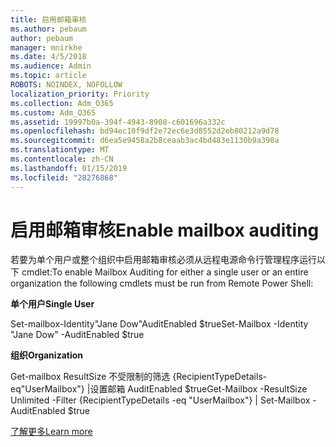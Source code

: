 ```yaml
---
title: 启用邮箱审核
ms.author: pebaum
author: pebaum
manager: mnirkhe
ms.date: 4/5/2018
ms.audience: Admin
ms.topic: article
ROBOTS: NOINDEX, NOFOLLOW
localization_priority: Priority
ms.collection: Adm_O365
ms.custom: Adm_O365
ms.assetid: 19997b0a-394f-4943-8908-c601696a332c
ms.openlocfilehash: bd94ec10f9df2e72ec6e3d8552d2eb80212a9d78
ms.sourcegitcommit: d6ea5e9458a2b8ceaab3ac4bd483e1130b9a398a
ms.translationtype: MT
ms.contentlocale: zh-CN
ms.lasthandoff: 01/15/2019
ms.locfileid: "28276868"
---
```

# <a name="enable-mailbox-auditing"></a><span data-ttu-id="4cebe-102">启用邮箱审核</span><span class="sxs-lookup"><span data-stu-id="4cebe-102">Enable mailbox auditing</span></span>

<span data-ttu-id="4cebe-103">若要为单个用户或整个组织中启用邮箱审核必须从远程电源命令行管理程序运行以下 cmdlet:</span><span class="sxs-lookup"><span data-stu-id="4cebe-103">To enable Mailbox Auditing for either a single user or an entire organization the following cmdlets must be run from Remote Power Shell:</span></span>
  
 <span data-ttu-id="4cebe-104">**单个用户**</span><span class="sxs-lookup"><span data-stu-id="4cebe-104">**Single User**</span></span>
  
<span data-ttu-id="4cebe-105">Set-mailbox-Identity"Jane Dow"AuditEnabled $true</span><span class="sxs-lookup"><span data-stu-id="4cebe-105">Set-Mailbox -Identity "Jane Dow" -AuditEnabled $true</span></span>
  
 <span data-ttu-id="4cebe-106">**组织**</span><span class="sxs-lookup"><span data-stu-id="4cebe-106">**Organization**</span></span>
  
<span data-ttu-id="4cebe-107">Get-mailbox ResultSize 不受限制的筛选 {RecipientTypeDetails-eq"UserMailbox"} |设置邮箱 AuditEnabled $true</span><span class="sxs-lookup"><span data-stu-id="4cebe-107">Get-Mailbox -ResultSize Unlimited -Filter {RecipientTypeDetails -eq "UserMailbox"} | Set-Mailbox -AuditEnabled $true</span></span>
  
[<span data-ttu-id="4cebe-108">了解更多</span><span class="sxs-lookup"><span data-stu-id="4cebe-108">Learn more</span></span>](https://support.office.com/article/aaca8987-5b62-458b-9882-c28476a66918)
  

